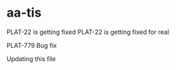 # aa-tis

PLAT-22 is getting fixed
PLAT-22 is getting fixed for real

PLAT-779 Bug fix

Updating this file
